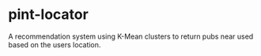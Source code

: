# pint-locator
A recommendation system using K-Mean clusters to return pubs near used based on the users location.

